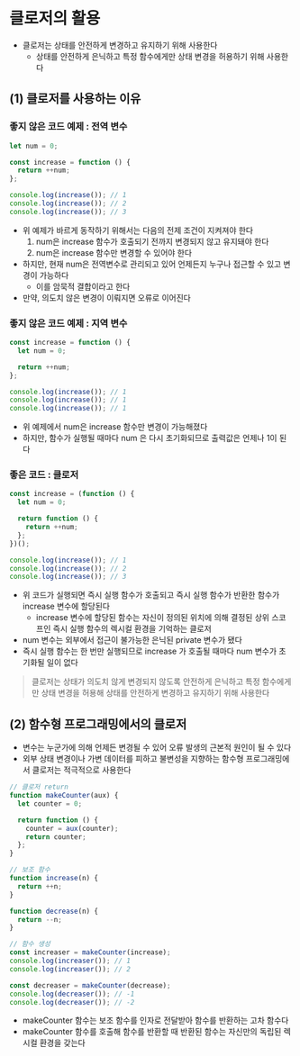 # 클로저의 활용

- 클로저는 상태를 안전하게 변경하고 유지하기 위해 사용한다
  - 상태를 안전하게 은닉하고 특정 함수에게만 상태 변경을 허용하기 위해 사용한다

## (1) 클로저를 사용하는 이유

### 좋지 않은 코드 예제 : 전역 변수

```jsx
let num = 0;

const increase = function () {
  return ++num;
};

console.log(increase()); // 1
console.log(increase()); // 2
console.log(increase()); // 3
```

- 위 예제가 바르게 동작하기 위해서는 다음의 전제 조건이 지켜져야 한다
  1. num은 increase 함수가 호출되기 전까지 변경되지 않고 유지돼야 한다
  2. num은 increase 함수만 변경할 수 있어야 한다
- 하지만, 현재 num은 전역변수로 관리되고 있어 언제든지 누구나 접근할 수 있고 변경이 가능하다
  - 이를 암묵적 결합이라고 한다
- 만약, 의도치 않은 변경이 이뤄지면 오류로 이어진다

### 좋지 않은 코드 예제 : 지역 변수

```jsx
const increase = function () {
  let num = 0;

  return ++num;
};

console.log(increase()); // 1
console.log(increase()); // 1
console.log(increase()); // 1
```

- 위 예제에서 num은 increase 함수만 변경이 가능해졌다
- 하지만, 함수가 실행될 때마다 num 은 다시 초기화되므로 출력값은 언제나 1이 된다

### 좋은 코드 : 클로저

```jsx
const increase = (function () {
  let num = 0;

  return function () {
    return ++num;
  };
})();

console.log(increase()); // 1
console.log(increase()); // 2
console.log(increase()); // 3
```

- 위 코드가 실행되면 즉시 실행 함수가 호출되고 즉시 실행 함수가 반환한 함수가 increase 변수에 할당된다
  - increase 변수에 할당된 함수는 자신이 정의된 위치에 의해 결정된 상위 스코프인 즉시 실행 함수의 렉시컬 환경을 기억하는 클로저
- num 변수는 외부에서 접근이 불가능한 은닉된 private 변수가 됐다
- 즉시 실행 함수는 한 번만 실행되므로 increase 가 호출될 때마다 num 변수가 초기화될 일이 없다

> 클로저는 상태가 의도치 않게 변경되지 않도록 안전하게 은닉하고 특정 함수에게만 상태 변경을 허용해 상태를 안전하게 변경하고 유지하기 위해 사용한다

## (2) 함수형 프로그래밍에서의 클로저

- 변수는 누군가에 의해 언제든 변경될 수 있어 오류 발생의 근본적 원인이 될 수 있다
- 외부 상태 변경이나 가변 데이터를 피하고 불변성을 지향하는 함수형 프로그래밍에서 클로저는 적극적으로 사용한다

```jsx
// 클로저 return
function makeCounter(aux) {
  let counter = 0;

  return function () {
    counter = aux(counter);
    return counter;
  };
}

// 보조 함수
function increase(n) {
  return ++n;
}

function decrease(n) {
  return --n;
}

// 함수 생성
const increaser = makeCounter(increase);
console.log(increaser()); // 1
console.log(increaser()); // 2

const decreaser = makeCounter(decrease);
console.log(decreaser()); // -1
console.log(decreaser()); // -2
```

- makeCounter 함수는 보조 함수를 인자로 전달받아 함수를 반환하는 고차 함수다
- makeCounter 함수를 호출해 함수를 반환할 때 반환된 함수는 자신만의 독립된 렉시컬 환경을 갖는다
